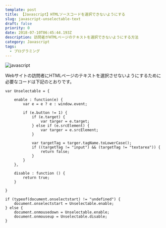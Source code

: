 ```yaml
---
template: post
title: 【Javascript】HTMLソースコードを選択できないようにする
slug: javascript-unselectable-text
draft: false
priority: 0
date: 2018-07-10T06:45:44.193Z
description: 訪問者がHTMLページのテキストを選択できないようにする方法
category: Javascript
tags:
  - プログラミング
---
```

![javascript](/media/javascript.png "javascript")

Webサイトの訪問者にHTMLページのテキストを選択させないようにするために必要なコードは下記のとおりです。

<!--StartFragment-->

```
var Unselectable = {
 
	enable : function(e) {
		var e = e ? e : window.event;
 
		if (e.button != 1) {
			if (e.target) {
				var targer = e.target;
			} else if (e.srcElement) {
				var targer = e.srcElement;
			}
 
			var targetTag = targer.tagName.toLowerCase();
			if ((targetTag != "input") && (targetTag != "textarea")) {
				return false;
			}
		}
	},
 
	disable : function () {
		return true;
	}
 
}
 
if (typeof(document.onselectstart) != "undefined") {
	document.onselectstart = Unselectable.enable;
} else {
	document.onmousedown = Unselectable.enable;
	document.onmouseup = Unselectable.disable;
}
```

<!--EndFragment-->